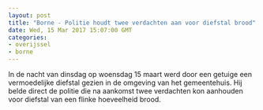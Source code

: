```yaml
---
layout: post
title: "Borne - Politie houdt twee verdachten aan voor diefstal brood"
date: Wed, 15 Mar 2017 15:07:00 GMT
categories: 
- overijssel 
- borne 
---
```


In de nacht van dinsdag op woensdag 15 maart werd door een getuige een vermoedelijke diefstal gezien in de omgeving van het gemeentehuis. Hij belde direct de politie die na aankomst twee verdachten kon aanhouden voor diefstal van een flinke hoeveelheid brood.
